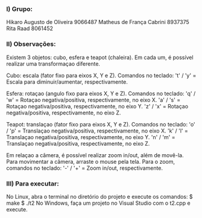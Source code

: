 ### I) Grupo:
Hikaro Augusto de Oliveira 9066487
Matheus de França Cabrini 8937375 
Rita Raad 8061452


### II) Observações:
Existem 3 objetos: cubo, esfera e teapot (chaleira). 
Em cada um, é possível realizar uma transformaçao diferente.

Cubo: escala (fator fixo para eixos X, Y e Z).
	Comandos no teclado:
	't' / 'y' = Escala para diminuir/aumentar, respectivamente.

Esfera: rotaçao (angulo fixo para eixos X, Y e Z).
	Comandos no teclado:
	'q' / 'w' =  Rotaçao negativa/positiva, respectivamente, no eixo X.
	'a' / 's' =  Rotaçao negativa/positiva, respectivamente, no eixo Y.
	'z' / 'x' =  Rotaçao negativa/positiva, respectivamente, no eixo Z.

Teapot: translaçao (fator fixo para eixos X, Y e Z).
	Comandos no teclado:
	'o' / 'p' =  Translaçao negativa/positiva, respectivamente, no eixo X.
	'k' / 'l' =  Translaçao negativa/positiva, respectivamente, no eixo Y.
	'n' / 'm' =  Translaçao negativa/positiva, respectivamente, no eixo Z.

Em relaçao a câmera, é possível realizar zoom in/out, além de movê-la.
	Para movimentar a câmera, arraste o mouse pela tela.
	Para o zoom, comandos no teclado:
	'-' / '+' =  Zoom in/out, respectivamente.


### III) Para executar:

No Linux, abra o terminal no diretório do projeto e execute os comandos:
	$ make
	$ ./t2
No Windows, faça um projeto no Visual Studio com o t2.cpp e execute.
